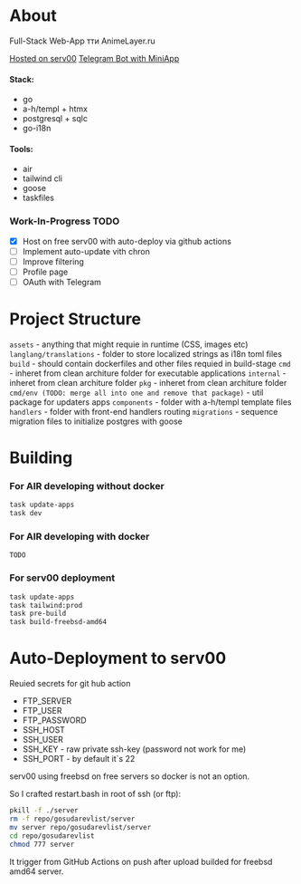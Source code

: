 # About

Full-Stack Web-App тти AnimeLayer.ru

[Hosted on serv00](https://dmji.serv00.net/animelayer)
[Telegram Bot with MiniApp](https://t.me/MyMediaNotifyBot/web)

#### Stack:

* go
* a-h/templ + htmx
* postgresql + sqlc
* go-i18n

#### Tools:

* air
* tailwind cli
* goose
* taskfiles

### Work-In-Progress TODO

* [X] Host on free serv00 with auto-deploy via github actions
* [ ] Implement auto-update vith chron
* [ ] Improve filtering
* [ ] Profile page
* [ ] OAuth with Telegram

# Project Structure

`assets` - anything that might requie in runtime (CSS, images etc)
`langlang/translations` - folder to store localized strings as i18n toml files
`build` - should contain dockerfiles and other files requied in build-stage
`cmd` - inheret from clean architure folder for executable applications
`internal` - inheret from clean architure folder
`pkg` - inheret from clean architure folder
`cmd/env (TODO: merge all into one and remove that package)` - util package for updaters apps
`components` - folder with a-h/templ template files
`handlers` - folder with front-end handlers routing
`migrations` - sequence migration files to initialize postgres with goose

# Building

### For AIR developing without docker

```bash
task update-apps
task dev
```

### For AIR developing with docker

```
TODO
```

### For serv00 deployment

```bash
task update-apps
task tailwind:prod
task pre-build
task build-freebsd-amd64
```

# Auto-Deployment to serv00

Reuied secrets for git hub action

* FTP_SERVER
* FTP_USER
* FTP_PASSWORD
* SSH_HOST
* SSH_USER
* SSH_KEY      - raw private ssh-key (password not work for me)
* SSH_PORT     - by default it`s 22

serv00 using freebsd on free servers so docker is not an option.

So I crafted restart.bash in root of ssh (or ftp):

```bash
pkill -f ./server
rm -f repo/gosudarevlist/server
mv server repo/gosudarevlist/server
cd repo/gosudarevlist
chmod 777 server
```

It trigger from GitHub Actions on push after upload builded for freebsd amd64 server.
